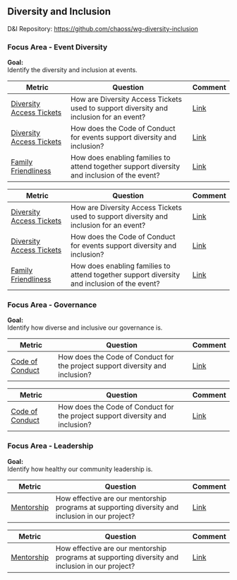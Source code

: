 ## Diversity and Inclusion
D\&I Repository: https://github.com/chaoss/wg-diversity-inclusion

### Focus Area - Event Diversity

**Goal:**  
Identify the diversity and inclusion at events.

**Metric** | **Question** | **Comment**
---|---|---
[Diversity Access Tickets](https://chaoss.community/metric-diversity-access-tickets/) | How are Diversity Access Tickets used to support diversity and inclusion for an event? | [Link](https://github.com/chaoss/wg-diversity-inclusion/issues/183)
[Diversity Access Tickets](https://chaoss.community/metric-code-of-conduct-at-event/) | How does the Code of Conduct for events support diversity and inclusion? | [Link](https://github.com/chaoss/wg-diversity-inclusion/issues/184)
[Family Friendliness](https://chaoss.community/metric-family-friendliness/) | How does enabling families to attend together support diversity and inclusion of the event? | [Link](https://github.com/chaoss/wg-diversity-inclusion/issues/185)

<div>
<table>
  <thead><tr><th>Metric</th><th>Question</th><th>Comment</th></tr></thead>
<tbody>
  <tr><td><a href="https://chaoss.community/metric-diversity-access-tickets/">Diversity Access Tickets</a></td><td>How are Diversity Access Tickets used to support diversity and inclusion for an event?</td><td><a href="https://github.com/chaoss/wg-diversity-inclusion/issues/183">Link</a></td></tr> 
  <tr><td><a href="https://chaoss.community/metric-code-of-conduct-at-event/">Diversity Access Tickets</a></td><td>How does the Code of Conduct for events support diversity and inclusion?</td><td><a href="https://chaoss.community/metric-code-of-conduct-at-event/">Link</a></td></tr> 
  <tr><td><a href="https://chaoss.community/metric-family-friendliness/">Family Friendliness</a></td><td>How does enabling families to attend together support diversity and inclusion of the event?</td><td><a href="https://github.com/chaoss/wg-diversity-inclusion/issues/185">Link</a></td></tr> 
</tbody>
</table> 
</div>


### Focus Area - Governance

**Goal:**  
Identify how diverse and inclusive our governance is.

**Metric** | **Question** |**Comment**
---|---|---
[Code of Conduct](https://chaoss.community/metric-code-of-conduct) | How does the Code of Conduct for the project support diversity and inclusion? | [Link](https://github.com/chaoss/wg-diversity-inclusion/issues/188)

<div>
<table>
  <thead><tr><th>Metric</th><th>Question</th><th>Comment</th></tr></thead>
<tbody>
  <tr><td><a href="https://chaoss.community/metric-code-of-conduct/">Code of Conduct</a></td><td>How does the Code of Conduct for the project support diversity and inclusion?</td><td><a href="https://github.com/chaoss/wg-diversity-inclusion/issues/188">Link</a></td></tr> 
</tbody>
</table> 
</div>

### Focus Area - Leadership

**Goal:**  
Identify how healthy our community leadership is.

**Metric** | **Question** |**Comment**
---|---|---
[Mentorship](https://chaoss.community/metric-mentorship/) | How effective are our mentorship programs at supporting diversity and inclusion in our project? | [Link](https://github.com/chaoss/wg-diversity-inclusion/issues/186)

<div>
<table>
  <thead><tr><th>Metric</th><th>Question</th><th>Comment</th></tr></thead>
<tbody>
  <tr><td><a href="https://chaoss.community/metric-mentorship/">Mentorship</a></td><td>How effective are our mentorship programs at supporting diversity and inclusion in our project?</td><td><a href="https://github.com/chaoss/wg-diversity-inclusion/issues/186">Link</a></td></tr> 
</tbody>
</table> 
</div>
